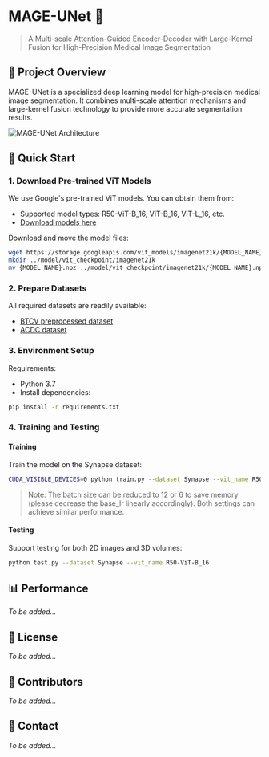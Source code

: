 # MAGE-UNet 🔬

> A Multi-scale Attention-Guided Encoder-Decoder with Large-Kernel Fusion for High-Precision Medical Image Segmentation

## 📝 Project Overview

MAGE-UNet is a specialized deep learning model for high-precision medical image segmentation. It combines multi-scale attention mechanisms and large-kernel fusion technology to provide more accurate segmentation results.

![MAGE-UNet Architecture](./MAGE-UNet.jpg)


## 🚀 Quick Start

### 1. Download Pre-trained ViT Models

We use Google's pre-trained ViT models. You can obtain them from:
- Supported model types: R50-ViT-B_16, ViT-B_16, ViT-L_16, etc.
- [Download models here](https://console.cloud.google.com/storage/vit_models/)

Download and move the model files:
```bash
wget https://storage.googleapis.com/vit_models/imagenet21k/{MODEL_NAME}.npz
mkdir ../model/vit_checkpoint/imagenet21k
mv {MODEL_NAME}.npz ../model/vit_checkpoint/imagenet21k/{MODEL_NAME}.npz
```

### 2. Prepare Datasets

All required datasets are readily available:
- [BTCV preprocessed dataset](https://drive.google.com/drive/folders/1ACJEoTp-uqfFJ73qS3eUObQh52nGuzCd?usp=sharing)
- [ACDC dataset](https://drive.google.com/drive/folders/1KQcrci7aKsYZi1hQoZ3T3QUtcy7b--n4?usp=drive_link)

### 3. Environment Setup

Requirements:
- Python 3.7
- Install dependencies:
```bash
pip install -r requirements.txt
```

### 4. Training and Testing

#### Training
Train the model on the Synapse dataset:
```bash
CUDA_VISIBLE_DEVICES=0 python train.py --dataset Synapse --vit_name R50-ViT-B_16
```
> Note: The batch size can be reduced to 12 or 6 to save memory (please decrease the base_lr linearly accordingly). Both settings can achieve similar performance.

#### Testing
Support testing for both 2D images and 3D volumes:
```bash
python test.py --dataset Synapse --vit_name R50-ViT-B_16
```

## 📊 Performance

*To be added...*

## 📜 License

*To be added...*

## 👥 Contributors

*To be added...*

## 📮 Contact

*To be added...*
